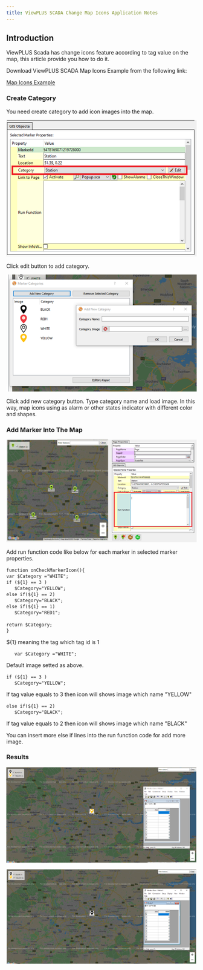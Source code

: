```yaml
---
title: ViewPLUS SCADA Change Map Icons Application Notes
---
```


## Introduction

ViewPLUS Scada has change icons feature according to tag value on the map, this article provide you how to do it.

Download ViewPLUS SCADA Map Icons Example from the following link:

[Map Icons Example](http://www.mikrodev.com/downloads/documentation/MapIcon_Example.zip)
### Create Category

You need create category to add icon images into the map.

<center>

![mapicon1](/img/mapicon1.png)

</center>

Click edit button to add category.

<center>

![mapicon2](/img/mapicon2.png)

</center>

Click add new category button. Type category name and load image.
In this way, map icons using as alarm or other states indicator with different color and shapes.


### Add Marker Into The Map

<center>

![mapicon3](/img/mapicon3.png)

</center>

 

Add run function code like below for each marker in selected marker properties.

```
function onCheckMarkerIcon(){
var $Category ="WHITE";			
if (${1} == 3 )
   $Category="YELLOW"; 			
else if(${1} == 2)
   $Category="BLACK";
else if(${1} == 1)
   $Category="RED1";

return $Category;
}
```


${1} meaning the tag which tag id is 1

```
   var $Category ="WHITE";
```
Default image setted as above.

```
if (${1} == 3 )
   $Category="YELLOW"; 
```
If tag value equals to 3 then icon will shows image  which  name "YELLOW"

```
else if(${1} == 2)
   $Category="BLACK";
```
If tag value equals to 2 then icon will shows image  which  name "BLACK"

You can insert more else if lines into the run function code for add more image.


### Results
<center>

![mapicon4](/img/mapicon4.png)

</center>
<center>

![mapicon5](/img/mapicon5.png)

</center>

